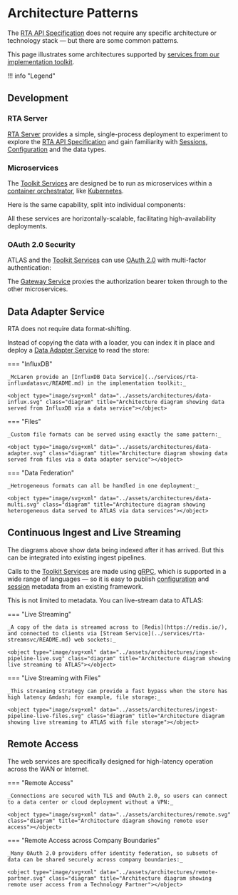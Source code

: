 # Architecture Patterns

The [RTA API Specification](../api/index.md) does not require any specific architecture or technology stack &mdash; but there are some common patterns.

This page illustrates some architectures supported by [services from our implementation toolkit](../services/index.md).

!!! info "Legend"
    <object type="image/svg+xml" data="../assets/architectures/legend.svg" class="diagram" title="Legend for diagrams"></object>

## Development

### RTA Server

[RTA Server](../services/rta-server/README.md) provides a simple, single-process deployment to experiment to explore the [RTA API Specification](../api/index.md) and gain familiarity with [Sessions](sessions.md), [Configuration](configuration.md) and the data types.

<object type="image/svg+xml" data="../assets/architectures/rta-server.svg" class="diagram" title="Architecture diagram showing data being loaded into RTA Server and connected to ATLAS"></object>

### Microservices

The [Toolkit Services](../services/index.md) are designed be to run as microservices within a [container orchestrator](https://docs.docker.com/get-started/orchestration/), like [Kubernetes](https://kubernetes.io/).

Here is the same capability, split into individual components:

<object type="image/svg+xml" data="../assets/architectures/microservices.svg" class="diagram" title="Architecture diagram showing RTA toolkit microservices"></object>

All these services are horizontally-scalable, facilitating high-availability deployments.

### OAuth 2.0 Security

ATLAS and the [Toolkit Services](../services/index.md) can use [OAuth 2.0](https://oauth.net/2/) with multi-factor authentication:

<object type="image/svg+xml" data="../assets/architectures/microservices-oauth.svg" class="diagram" title="Architecture diagram showing RTA toolkit microservices with an OAuth 2.0 provider"></object>

The [Gateway Service](../services/rta-gatewaysvc/README.md) proxies the authorization bearer token through to the other microservices.

## Data Adapter Service

RTA does not require data format-shifting.

Instead of copying the data with a loader, you can index it in place and deploy a [Data Adapter Service](data-services.md) to read the store:

=== "InfluxDB"

    _McLaren provide an [InfluxDB Data Service](../services/rta-influxdatasvc/README.md) in the implementation toolkit:_

    <object type="image/svg+xml" data="../assets/architectures/data-influx.svg" class="diagram" title="Architecture diagram showing data served from InfluxDB via a data service"></object>

=== "Files"

    _Custom file formats can be served using exactly the same pattern:_

    <object type="image/svg+xml" data="../assets/architectures/data-adapter.svg" class="diagram" title="Architecture diagram showing data served from files via a data adapter service"></object>

=== "Data Federation"

    _Hetrogeneous formats can all be handled in one deployment:_

    <object type="image/svg+xml" data="../assets/architectures/data-multi.svg" class="diagram" title="Architecture diagram showing heterogeneous data served to ATLAS via data services"></object>

## Continuous Ingest and Live Streaming

The diagrams above show data being indexed after it has arrived. But this can be integrated into existing ingest pipelines.

Calls to the [Toolkit Services](../services/index.md) are made using [gRPC](https://grpc.io/), which is supported in a wide range of languages &mdash; so it is easy to publish [configuration](configuration.md) and [session](sessions.md) metadata from an existing framework.

<object type="image/svg+xml" data="../assets/architectures/ingest-pipeline.svg" class="diagram" title="Architecture diagram toolkit services called from an ingest pipeline instead of an indexer"></object>

This is not limited to metadata. You can live-stream data to ATLAS:

=== "Live Streaming"

    _A copy of the data is streamed across to [Redis](https://redis.io/), and connected to clients via [Stream Service](../services/rta-streamsvc/README.md) web sockets:_

    <object type="image/svg+xml" data="../assets/architectures/ingest-pipeline-live.svg" class="diagram" title="Architecture diagram showing live streaming to ATLAS"></object>

=== "Live Streaming with Files"

    _This streaming strategy can provide a fast bypass when the store has high latency &mdash; for example, file storage:_

    <object type="image/svg+xml" data="../assets/architectures/ingest-pipeline-live-files.svg" class="diagram" title="Architecture diagram showing live streaming to ATLAS with file storage"></object>

## Remote Access

The web services are specifically designed for high-latency operation across the WAN or Internet.

=== "Remote Access"

    _Connections are secured with TLS and OAuth 2.0, so users can connect to a data center or cloud deployment without a VPN:_

    <object type="image/svg+xml" data="../assets/architectures/remote.svg" class="diagram" title="Architecture diagram showing remote user access"></object>

=== "Remote Access across Company Boundaries"

    _Many OAuth 2.0 providers offer identity federation, so subsets of data can be shared securely across company boundaries:_

    <object type="image/svg+xml" data="../assets/architectures/remote-partner.svg" class="diagram" title="Architecture diagram showing remote user access from a Technology Partner"></object>
